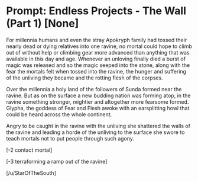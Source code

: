 # Prompt: Endless Projects - The Wall (Part 1) [None]

For millennia humans and even the stray Apokryph family had tossed their nearly dead or dying relatives into one ravine, no mortal could hope to climb out of without help or climbing gear more advanced than anything that was available in this day and age. Whenever an unloving finally died a burst of magic was released and so the magic seeped into the stone, along with the fear the mortals felt when tossed into the ravine, the hunger and suffering of the unliving they became and the rotting flesh of the corpses.

Over the millennia a holy land of the followers of Sunda formed near the ravine. But as on the surface a new budding nation was forming atop, in the ravine something stronger, mightier and altogether more fearsome formed. Glypha, the goddess of Fear and Flesh awoke with an earsplitting howl that could be heard across the whole continent.

Angry to be caught in the ravine with the unliving she shattered the walls of the ravine and leading a horde of the unliving to the surface she swore to teach mortals not to put people through such agony.

[-2 contact mortal]

[-3 terraforming a ramp out of the ravine]

[/u/StarOfTheSouth]

